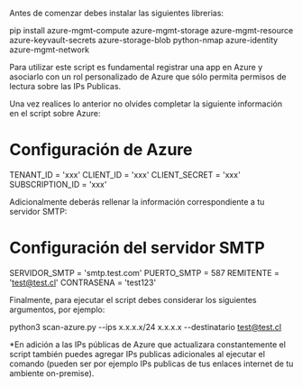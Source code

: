 Antes de comenzar debes instalar las siguientes librerias:

pip install azure-mgmt-compute azure-mgmt-storage azure-mgmt-resource azure-keyvault-secrets azure-storage-blob python-nmap azure-identity azure-mgmt-network

Para utilizar este script es fundamental registrar una app en Azure y asociarlo con un rol personalizado de Azure que sólo permita permisos de lectura sobre las IPs Publicas.

Una vez realices lo anterior no olvides completar la siguiente información en el script sobre Azure:

# Configuración de Azure
TENANT_ID = 'xxx'
CLIENT_ID = 'xxx'
CLIENT_SECRET = 'xxx'
SUBSCRIPTION_ID = 'xxx'

Adicionalmente deberás rellenar la información correspondiente a tu servidor SMTP:

# Configuración del servidor SMTP
SERVIDOR_SMTP = 'smtp.test.com'
PUERTO_SMTP = 587
REMITENTE = 'test@test.cl'
CONTRASENA = 'test123'

Finalmente, para ejecutar el script debes considerar los siguientes argumentos, por ejemplo:

python3 scan-azure.py --ips x.x.x.x/24 x.x.x.x --destinatario test@test.cl

*En adición a las IPs públicas de Azure que actualizara constantemente el script también puedes agregar IPs publicas adicionales al ejecutar el comando (pueden ser por ejemplo IPs publicas de tus enlaces internet de tu ambiente on-premise).
